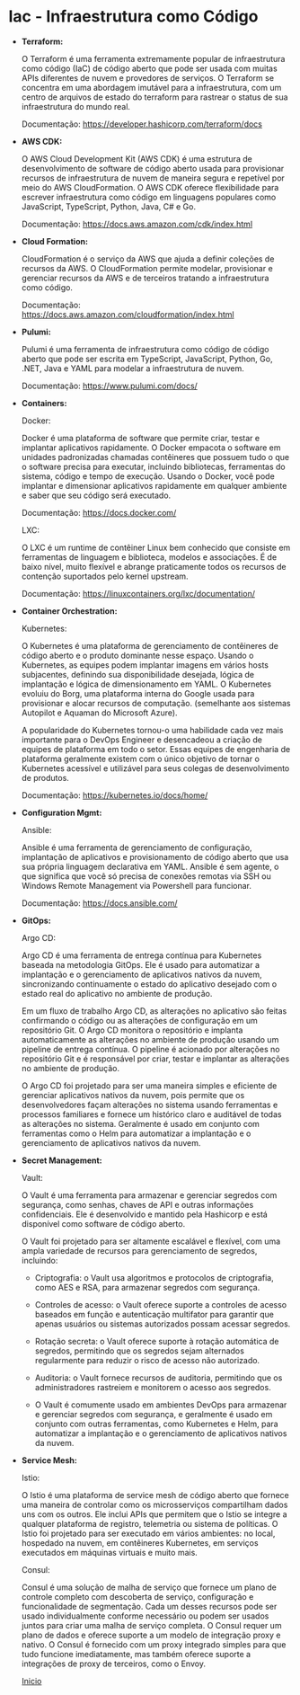 # **Iac - Infraestrutura como Código**

- **Terraform:**

    O Terraform é uma ferramenta extremamente popular de infraestrutura como código (IaC) de código aberto que pode ser usada com muitas APIs diferentes de nuvem e provedores de serviços. O Terraform se concentra em uma abordagem imutável para a infraestrutura, com um centro de arquivos de estado do terraform para rastrear o status de sua infraestrutura do mundo real.

    Documentação: https://developer.hashicorp.com/terraform/docs

- **AWS CDK:**

    O AWS Cloud Development Kit (AWS CDK) é uma estrutura de desenvolvimento de software de código aberto usada para provisionar recursos de infraestrutura de nuvem de maneira segura e repetível por meio do AWS CloudFormation. O AWS CDK oferece flexibilidade para escrever infraestrutura como código em linguagens populares como JavaScript, TypeScript, Python, Java, C# e Go.

    Documentação: https://docs.aws.amazon.com/cdk/index.html

- **Cloud Formation:**

    CloudFormation é o serviço da AWS que ajuda a definir coleções de recursos da AWS. O CloudFormation permite modelar, provisionar e gerenciar recursos da AWS e de terceiros tratando a infraestrutura como código.

    Documentação: https://docs.aws.amazon.com/cloudformation/index.html

- **Pulumi:**

    Pulumi é uma ferramenta de infraestrutura como código de código aberto que pode ser escrita em TypeScript, JavaScript, Python, Go, .NET, Java e YAML para modelar a infraestrutura de nuvem.

    Documentação: https://www.pulumi.com/docs/

- **Containers:**

    Docker:

    Docker é uma plataforma de software que permite criar, testar e implantar aplicativos rapidamente. O Docker empacota o software em unidades padronizadas chamadas contêineres que possuem tudo o que o software precisa para executar, incluindo bibliotecas, ferramentas do sistema, código e tempo de execução. Usando o Docker, você pode implantar e dimensionar aplicativos rapidamente em qualquer ambiente e saber que seu código será executado.

    Documentação: https://docs.docker.com/

    LXC: 

    O LXC é um runtime de contêiner Linux bem conhecido que consiste em ferramentas de linguagem e biblioteca, modelos e associações. É de baixo nível, muito flexível e abrange praticamente todos os recursos de contenção suportados pelo kernel upstream.

    Documentação: https://linuxcontainers.org/lxc/documentation/

- **Container Orchestration:**

    Kubernetes:

    O Kubernetes é uma plataforma de gerenciamento de contêineres de código aberto e o produto dominante nesse espaço. Usando o Kubernetes, as equipes podem implantar imagens em vários hosts subjacentes, definindo sua disponibilidade desejada, lógica de implantação e lógica de dimensionamento em YAML. O Kubernetes evoluiu do Borg, uma plataforma interna do Google usada para provisionar e alocar recursos de computação. (semelhante aos sistemas Autopilot e Aquaman do Microsoft Azure).

    A popularidade do Kubernetes tornou-o uma habilidade cada vez mais importante para o DevOps Engineer e desencadeou a criação de equipes de plataforma em todo o setor. Essas equipes de engenharia de plataforma geralmente existem com o único objetivo de tornar o Kubernetes acessível e utilizável para seus colegas de desenvolvimento de produtos.

    Documentação: https://kubernetes.io/docs/home/

- **Configuration Mgmt:**

    Ansible:

    Ansible é uma ferramenta de gerenciamento de configuração, implantação de aplicativos e provisionamento de código aberto que usa sua própria linguagem declarativa em YAML. Ansible é sem agente, o que significa que você só precisa de conexões remotas via SSH ou Windows Remote Management via Powershell para funcionar.

    Documentação: https://docs.ansible.com/

- **GitOps:**

    Argo CD:

    Argo CD é uma ferramenta de entrega contínua para Kubernetes baseada na metodologia GitOps. Ele é usado para automatizar a implantação e o gerenciamento de aplicativos nativos da nuvem, sincronizando continuamente o estado do aplicativo desejado com o estado real do aplicativo no ambiente de produção.

    Em um fluxo de trabalho Argo CD, as alterações no aplicativo são feitas confirmando o código ou as alterações de configuração em um repositório Git. O Argo CD monitora o repositório e implanta automaticamente as alterações no ambiente de produção usando um pipeline de entrega contínua. O pipeline é acionado por alterações no repositório Git e é responsável por criar, testar e implantar as alterações no ambiente de produção.

    O Argo CD foi projetado para ser uma maneira simples e eficiente de gerenciar aplicativos nativos da nuvem, pois permite que os desenvolvedores façam alterações no sistema usando ferramentas e processos familiares e fornece um histórico claro e auditável de todas as alterações no sistema. Geralmente é usado em conjunto com ferramentas como o Helm para automatizar a implantação e o gerenciamento de aplicativos nativos da nuvem.

- **Secret Management:**

    Vault:

    O Vault é uma ferramenta para armazenar e gerenciar segredos com segurança, como senhas, chaves de API e outras informações confidenciais. Ele é desenvolvido e mantido pela Hashicorp e está disponível como software de código aberto.

    O Vault foi projetado para ser altamente escalável e flexível, com uma ampla variedade de recursos para gerenciamento de segredos, incluindo:

    - Criptografia: o Vault usa algoritmos e protocolos de criptografia, como AES e RSA, para armazenar segredos com segurança.
    
    - Controles de acesso: o Vault oferece suporte a controles de acesso baseados em função e autenticação multifator para garantir que apenas usuários ou sistemas autorizados possam acessar segredos.

    - Rotação secreta: o Vault oferece suporte à rotação automática de segredos, permitindo que os segredos sejam alternados regularmente para reduzir o risco de acesso não autorizado.
    
    - Auditoria: o Vault fornece recursos de auditoria, permitindo que os administradores rastreiem e monitorem o acesso aos segredos.
    
    - O Vault é comumente usado em ambientes DevOps para armazenar e gerenciar segredos com segurança, e geralmente é usado em conjunto com outras ferramentas, como Kubernetes e Helm, para automatizar a implantação e o gerenciamento de aplicativos nativos da nuvem.

- **Service Mesh:**

    Istio:

    O Istio é uma plataforma de service mesh de código aberto que fornece uma maneira de controlar como os microsserviços compartilham dados uns com os outros. Ele inclui APIs que permitem que o Istio se integre a qualquer plataforma de registro, telemetria ou sistema de políticas. O Istio foi projetado para ser executado em vários ambientes: no local, hospedado na nuvem, em contêineres Kubernetes, em serviços executados em máquinas virtuais e muito mais.

    Consul:

    Consul é uma solução de malha de serviço que fornece um plano de controle completo com descoberta de serviço, configuração e funcionalidade de segmentação. Cada um desses recursos pode ser usado individualmente conforme necessário ou podem ser usados juntos para criar uma malha de serviço completa. O Consul requer um plano de dados e oferece suporte a um modelo de integração proxy e nativo. O Consul é fornecido com um proxy integrado simples para que tudo funcione imediatamente, mas também oferece suporte a integrações de proxy de terceiros, como o Envoy.

    [Inicio](../../README.md)